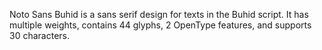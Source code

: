 Noto Sans Buhid is a sans serif design for texts in the Buhid script. It has multiple weights, contains 44 glyphs, 2 OpenType features, and supports 30 characters.
